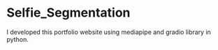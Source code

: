 # Selfie_Segmentation
I developed this portfolio website using mediapipe and gradio library in python.
